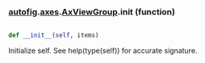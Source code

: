 ### [autofig](autofig.md).[axes](autofig.axes.md).[AxViewGroup](autofig.axes.AxViewGroup.md).__init__ (function)


```py

def __init__(self, items)

```



Initialize self.  See help(type(self)) for accurate signature.

